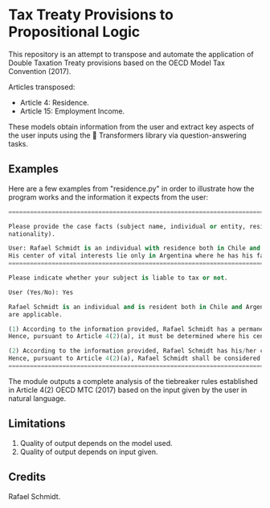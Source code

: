 <!---
Copyright 2022 Rafael Schmidt. All rights reserved.

Licensed under the Apache License, Version 2.0 (the "License");
you may not use this file except in compliance with the License.
You may obtain a copy of the License at

    http://www.apache.org/licenses/LICENSE-2.0

Unless required by applicable law or agreed to in writing, software
distributed under the License is distributed on an "AS IS" BASIS,
WITHOUT WARRANTIES OR CONDITIONS OF ANY KIND, either express or implied.
See the License for the specific language governing permissions and
limitations under the License.
-->

# Tax Treaty Provisions to Propositional Logic

This repository is an attempt to transpose and automate the application of Double Taxation Treaty provisions based on the OECD Model Tax Convention (2017).

Articles transposed:

* Article 4: Residence.
* Article 15: Employment Income.

These models obtain information from the user and extract key aspects of the user inputs using the 🤗 Transformers library via question-answering tasks.

## Examples

Here are a few examples from "residence.py" in order to illustrate how the program works and the information it expects from the user:

```python
====================================================================================================

Please provide the case facts (subject name, individual or entity, residence, permanent home, CIV, habitual abode and 
nationality).

User: Rafael Schmidt is an individual with residence both in Chile and Argentina, where he has also his permanent homes. 
His center of vital interests lie only in Argentina where he has his family and friends.
====================================================================================================

Please indicate whether your subject is liable to tax or not.

User (Yes/No): Yes

Rafael Schmidt is an individual and is resident both in Chile and Argentina. The tiebreaker rules from Article 4(2) 
are applicable.

(1) According to the information provided, Rafael Schmidt has a permanent home both in Chile and Argentina.
Hence, pursuant to Article 4(2)(a), it must be determined where his center of vital interests lie.

(2) According to the information provided, Rafael Schmidt has his/her center of vital interests only in Argentina.
Hence, pursuant to Article 4(2)(a), Rafael Schmidt shall be considered to be a resident of Argentina.
====================================================================================================
```

The module outputs a complete analysis of the tiebreaker rules established in Article 4(2) OECD MTC (2017) based on the input given by the user in natural language.

## Limitations

1. Quality of output depends on the model used.
2. Quality of output depends on input given.

## Credits

Rafael Schmidt.
